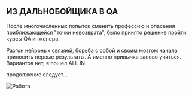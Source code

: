 ## ИЗ ДАЛЬНОБОЙЩИКА В QA ##
После многочисленных попыток сменить профессию и опасения приближающейся  "точки невозврата", было принято решение пройти курсы QA инженера. 

Разгон нейроных связяей, борьба с собой и своим мозгом начала приносить первые результаты. А именно привычка заново учиться. Вариантов нет, я пошел ALL IN. 

продолжение следует...

![Работа](https://github.com/{maxbatrov}/{about-me-again}/raw/{main}/photo.jpg)